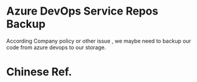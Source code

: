 # Azure DevOps Service Repos Backup
According Company policy or other issue , we maybe need to backup our code from azure devops to our storage.

# Chinese Ref.
